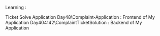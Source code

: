 Learning :

Ticket Solve Application
Day48\Complaint-Application : Frontend of My Application
Day404142\ComplaintTicketSolution : Backend of My Application
